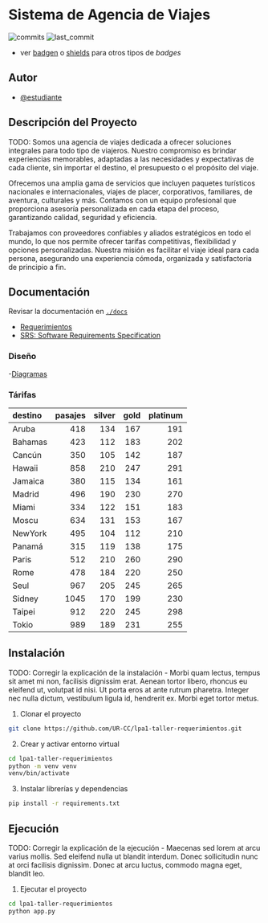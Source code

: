 # Sistema de Agencia de Viajes

![commits](https://badgen.net/github/commits/UR-CC/lp2-taller1?icon=github) 
![last_commit](https://img.shields.io/github/last-commit/UR-CC/lp2-taller1)

- ver [badgen](https://badgen.net/) o [shields](https://shields.io/) para otros tipos de _badges_

## Autor

- [@estudiante](https://www.github.com/estudiante)

## Descripción del Proyecto

TODO: Somos una agencia de viajes dedicada a ofrecer soluciones integrales para todo tipo de viajeros. Nuestro compromiso es brindar experiencias memorables, adaptadas a las necesidades y expectativas de cada cliente, sin importar el destino, el presupuesto o el propósito del viaje.

Ofrecemos una amplia gama de servicios que incluyen paquetes turísticos nacionales e internacionales, viajes de placer, corporativos, familiares, de aventura, culturales y más. Contamos con un equipo profesional que proporciona asesoría personalizada en cada etapa del proceso, garantizando calidad, seguridad y eficiencia.

Trabajamos con proveedores confiables y aliados estratégicos en todo el mundo, lo que nos permite ofrecer tarifas competitivas, flexibilidad y opciones personalizadas. Nuestra misión es facilitar el viaje ideal para cada persona, asegurando una experiencia cómoda, organizada y satisfactoria de principio a fin.

## Documentación

Revisar la documentación en [`./docs`](./docs)
- [Requerimientos](./docs/requerimientos.md)
- [SRS: Software Requirements Specification](./docs/srs.md)

### Diseño

-[Diagramas](./dosc/diagramas.png)

### Tárifas

|destino|pasajes|silver|gold|platinum|
|:---|---:|---:|---:|---:|
|Aruba|418|134|167|191|
|Bahamas|423|112|183|202|
|Cancún|350|105|142|187|
|Hawaii|858|210|247|291|
|Jamaica|380|115|134|161|
|Madrid|496|190|230|270|
|Miami|334|122|151|183|
|Moscu|634|131|153|167|
|NewYork|495|104|112|210|
|Panamá|315|119|138|175|
|Paris|512|210|260|290|
|Rome|478|184|220|250|
|Seul|967|205|245|265|
|Sidney|1045|170|199|230|
|Taipei|912|220|245|298|
|Tokio|989|189|231|255|

## Instalación

TODO: Corregir la explicación de la instalación - Morbi quam lectus, tempus sit amet mi non, facilisis dignissim erat. Aenean tortor libero, rhoncus eu eleifend ut, volutpat id nisi. Ut porta eros at ante rutrum pharetra. Integer nec nulla dictum, vestibulum ligula id, hendrerit ex. Morbi eget tortor metus.

1. Clonar el proyecto
```bash
git clone https://github.com/UR-CC/lpa1-taller-requerimientos.git
```

2. Crear y activar entorno virtual
```bash
cd lpa1-taller-requerimientos
python -m venv venv
venv/bin/activate
```

3. Instalar librerías y dependencias
```bash
pip install -r requirements.txt
```
    
## Ejecución

TODO: Corregir la explicación de la ejecución - Maecenas sed lorem at arcu varius mollis. Sed eleifend nulla ut blandit interdum. Donec sollicitudin nunc at orci facilisis dignissim. Donec at arcu luctus, commodo magna eget, blandit leo.

1. Ejecutar el proyecto
```bash
cd lpa1-taller-requerimientos
python app.py
```


